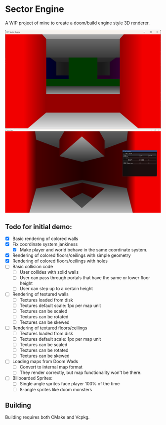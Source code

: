 # Sector Engine

A WIP project of mine to create a doom/build engine style 3D renderer. 

![Screenshot](./Screenshot.png)
![Screenshot 2](./SectorWithHole.png)

## Todo for initial demo: 
- [X] Basic rendering of colored walls
- [X] Fix coordinate system jankiness
    - [X] Make player and world behave in the same coordinate system. 
- [X] Rendering of colored floors/ceilings with simple geometry
- [X] Rendering of colored floors/ceilings with holes
- [ ] Basic collision code
    - [ ] User collides with solid walls
    - [ ] User can pass through portals that have the same or lower floor height
    - [ ] User can step up to a certain height          
- [ ] Rendering of textured walls
    - [ ] Textures loaded from disk
    - [ ] Textures default scale: 1px per map unit
    - [ ] Textures can be scaled
    - [ ] Textures can be rotated
    - [ ] Textures can be skewed
- [ ] Rendering of textured floors/ceilings
    - [ ] Textures loaded from disk
    - [ ] Textures default scale: 1px per map unit
    - [ ] Textures can be scaled
    - [ ] Textures can be rotated
    - [ ] Textures can be skewed
- [ ] Loading maps from Doom Wads
    - [ ] Convert to internal map format
    - [ ] They render correctly, but map functionality won't be there.
- [ ] Billboarded Sprites:
    - [ ] Single angle sprites face player 100% of the time
    - [ ] 8-angle sprites like doom monsters

## Building

Building requires both CMake and Vcpkg. 
